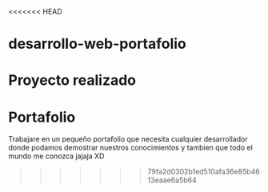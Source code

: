 <<<<<<< HEAD
# desarrollo-web-portafolio
Proyecto realizado 
=======
# Portafolio
Trabajare en un pequeño portafolio que necesita cualquier desarrollador donde podamos demostrar nuestros conocimientos y tambien que todo el mundo me conozca jajaja XD
>>>>>>> 79fa2d0302b1ed510afa36e85b4613eaae6a5b64
